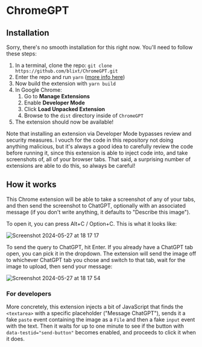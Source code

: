 # ChromeGPT

## Installation

Sorry, there's no smooth installation for this right now. You'll need to follow
these steps:

1. In a terminal, clone the repo: `git clone https://github.com/blixt/ChromeGPT.git`
2. Enter the repo and run `yarn` ([more info here](https://yarnpkg.com/getting-started/install))
3. Now build the extension with `yarn build`
4. In Google Chrome:
   1. Go to **Manage Extensions**
   2. Enable **Developer Mode**
   3. Click **Load Unpacked Extension**
   4. Browse to the `dist` directory inside of `ChromeGPT`
5. The extension should now be available!

Note that installing an extension via Developer Mode bypasses review and
security measures. I vouch for the code in this repository not doing anything
malicious, but it's always a good idea to carefully review the code before
running it, since this extension is able to inject code into, and take
screenshots of, all of your browser tabs. That said, a surprising number of
extensions are able to do this, so always be careful!

## How it works

This Chrome extension will be able to take a screenshot of any of your tabs, and
then send the screenshot to ChatGPT, optionally with an associated message (if
you don't write anything, it defaults to "Describe this image").

To open it, you can press Alt+C / Option+C. This is what it looks like:

![Screenshot 2024-05-27 at 18 17 17](https://github.com/blixt/ChromeGPT/assets/158591/c3e2cf59-69ed-4d11-8436-dbbcd5df2876)

To send the query to ChatGPT, hit Enter. If you already have a ChatGPT tab open,
you can pick it in the dropdown. The extension will send the image off to
whichever ChatGPT tab you chose and switch to that tab, wait for the image to
upload, then send your message:

![Screenshot 2024-05-27 at 18 17 54](https://github.com/blixt/ChromeGPT/assets/158591/4f6c97d1-135f-4d11-97bc-873f2ea93e87)

### For developers

More concretely, this extension injects a bit of JavaScript that finds the
`<textarea>` with a specific placeholder ("Message ChatGPT"), sends it a fake
`paste` event containing the image as a `File` and then a fake `input` event
with the text. Then it waits for up to one minute to see if the button with
`data-testid="send-button"` becomes enabled, and proceeds to click it when it
does.
